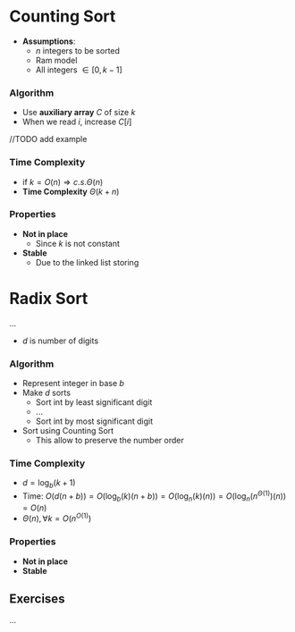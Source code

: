 # Counting Sort
- **Assumptions**:
	- $n$ integers to be sorted
	- Ram model
	- All integers $\in [0,k-1]$ 

### Algorithm
- Use **auxiliary array** $C$ of size $k$
- When we read $i$, increase $C[i]$

//TODO add example

### Time Complexity
- if $k=O(n) \Rightarrow c.s. \Theta(n)$
- **Time Complexity** $\Theta(k+n)$

### Properties
- **Not in place**
	- Since $k$ is not constant
- **Stable**
	- Due to the linked list storing


# Radix Sort
...
- $d$ is number of digits

### Algorithm
- Represent integer in base $b$ 
- Make $d$ sorts
	- Sort int by least significant digit
	- ...
	- Sort int by most significant digit
- Sort using Counting Sort
	- This allow to preserve the number order

### Time Complexity
- $d= \log_{b}(k+1)$ 
- Time: $O(d(n+b))=O(\log_{b}(k) (n+b))=O(\log_{n}(k) (n))=O(\log_{n}(n^{\Theta(1)}) (n))=O(n)$ 
- $\Theta(n), \forall k=O(n^{O(1)})$ 

### Properties
- **Not in place**
- **Stable**

## Exercises
...